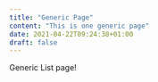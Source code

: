 ```yaml
---
title: "Generic Page"
content: "This is one generic page"
date: 2021-04-22T09:24:38+01:00
draft: false
---
```


Generic List page!

